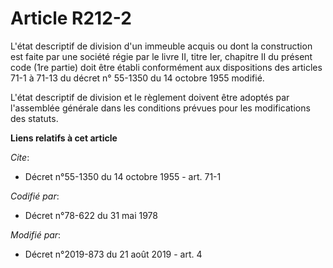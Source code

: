# Article R212-2

L'état descriptif de division d'un immeuble acquis ou dont la construction est faite par une société régie par le livre II,
titre Ier, chapitre II du présent code (1re partie) doit être établi conformément aux dispositions des articles 71-1 à 71-13
du décret n° 55-1350 du 14 octobre 1955 modifié. 

L'état descriptif de division et le règlement doivent être adoptés par l'assemblée générale dans les conditions prévues pour
les modifications des statuts.

**Liens relatifs à cet article**

_Cite_:

  - Décret n°55-1350 du 14 octobre 1955 - art. 71-1

_Codifié par_:

  - Décret n°78-622 du 31 mai 1978

_Modifié par_:

  - Décret n°2019-873 du 21 août 2019 - art. 4
